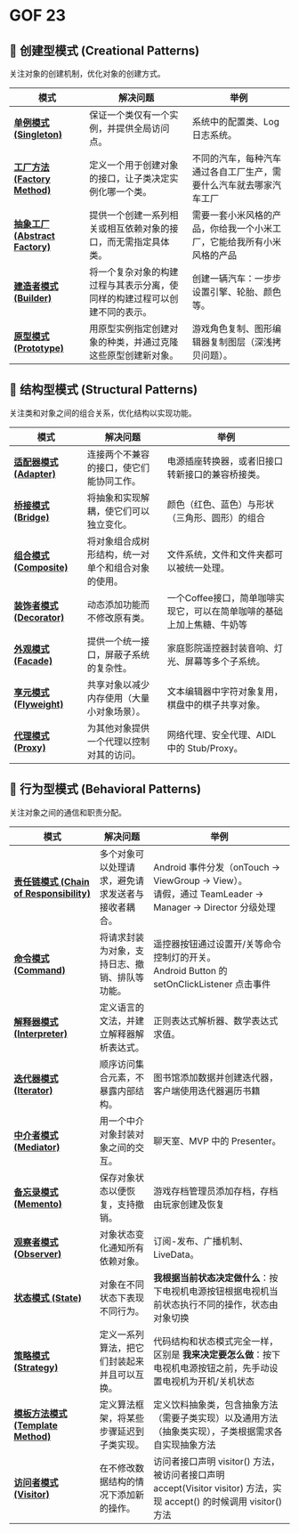 # GOF 23

## 🧱 创建型模式 (Creational Patterns)

关注对象的创建机制，优化对象的创建方式。

| 模式                                                      | 解决问题                                                     | 举例                                                         |
| --------------------------------------------------------- | ------------------------------------------------------------ | ------------------------------------------------------------ |
| [**单例模式 (Singleton)**](src/creational/singleton)      | 保证一个类仅有一个实例，并提供全局访问点。                   | 系统中的配置类、Log 日志系统。                               |
| [**工厂方法 (Factory Method)**](src/creational/factory)   | 定义一个用于创建对象的接口，让子类决定实例化哪一个类。       | 不同的汽车，每种汽车通过各自工厂生产，需要什么汽车就去哪家汽车工厂 |
| [**抽象工厂 (Abstract Factory)**](src/creational/factory) | 提供一个创建一系列相关或相互依赖对象的接口，而无需指定具体类。 | 需要一套小米风格的产品，你给我一个小米工厂，它能给我所有小米风格的产品 |
| [**建造者模式 (Builder)**](src/creational/builder)        | 将一个复杂对象的构建过程与其表示分离，使同样的构建过程可以创建不同的表示。 | 创建一辆汽车：一步步设置引擎、轮胎、颜色等。                 |
| [**原型模式 (Prototype)**](src/creational/prototype)      | 用原型实例指定创建对象的种类，并通过克隆这些原型创建新对象。 | 游戏角色复制、图形编辑器复制图层（深浅拷贝问题）。           |



## 🧱 结构型模式 (Structural Patterns)

关注类和对象之间的组合关系，优化结构以实现功能。

| 模式                                                   | 解决问题                                           | 举例                                                         |
| ------------------------------------------------------ | -------------------------------------------------- | ------------------------------------------------------------ |
| [**适配器模式 (Adapter)**](src/structural/adapter)     | 连接两个不兼容的接口，使它们能协同工作。           | 电源插座转换器，或者旧接口转新接口的兼容桥接类。             |
| [**桥接模式 (Bridge)**](src/structural/bridge)         | 将抽象和实现解耦，使它们可以独立变化。             | 颜色（红色、蓝色）与形状（三角形、圆形）的组合               |
| [**组合模式 (Composite)**]()                           | 将对象组合成树形结构，统一对单个和组合对象的使用。 | 文件系统，文件和文件夹都可以被统一处理。                     |
| [**装饰者模式 (Decorator)**](src/structural/decorator) | 动态添加功能而不修改原有类。                       | 一个Coffee接口，简单咖啡实现它，可以在简单咖啡的基础上加上焦糖、牛奶等 |
| [**外观模式 (Facade)**](src/structural/facade)         | 提供一个统一接口，屏蔽子系统的复杂性。             | 家庭影院遥控器封装音响、灯光、屏幕等多个子系统。             |
| [**享元模式 (Flyweight)**](src/structural/flyweight)   | 共享对象以减少内存使用（大量小对象场景）。         | 文本编辑器中字符对象复用，棋盘中的棋子共享对象。             |
| [**代理模式 (Proxy)**](src/structural/proxy)           | 为其他对象提供一个代理以控制对其的访问。           | 网络代理、安全代理、AIDL 中的 Stub/Proxy。                   |



## 🔁 行为型模式 (Behavioral Patterns)

关注对象之间的通信和职责分配。

| 模式                                                         | 解决问题                                           | 举例                                                         |
| ------------------------------------------------------------ | -------------------------------------------------- | ------------------------------------------------------------ |
| [**责任链模式 (Chain of Responsibility)**](src/behavioral/chainofresponsibility) | 多个对象可以处理请求，避免请求发送者与接收者耦合。 | Android 事件分发（onTouch → ViewGroup → View）。<br />请假，通过 TeamLeader -> Manager -> Director 分级处理 |
| [**命令模式 (Command)**](src/behavioral/command)             | 将请求封装为对象，支持日志、撤销、排队等功能。     | 遥控器按钮通过设置开/关等命令控制灯的开关。<br />Android Button 的 setOnClickListener 点击事件 |
| [**解释器模式 (Interpreter)**](src/behavioral/interpreter)   | 定义语言的文法，并建立解释器解析表达式。           | 正则表达式解析器、数学表达式求值。                           |
| [**迭代器模式 (Iterator)**](src/behavioral/iterator)         | 顺序访问集合元素，不暴露内部结构。                 | 图书馆添加数据并创建迭代器，客户端使用迭代器遍历书籍         |
| [**中介者模式 (Mediator)**](src/behavioral/mediator)         | 用一个中介对象封装对象之间的交互。                 | 聊天室、MVP 中的 Presenter。                                 |
| [**备忘录模式 (Memento)**](src/behavioral/memento)           | 保存对象状态以便恢复，支持撤销。                   | 游戏存档管理员添加存档，存档由玩家创建及恢复                 |
| [**观察者模式 (Observer)**](src/behavioral/observer)         | 对象状态变化通知所有依赖对象。                     | 订阅-发布、广播机制、LiveData。                              |
| [**状态模式 (State)**](src/behavioral/state)                 | 对象在不同状态下表现不同行为。                     | **我根据当前状态决定做什么**：按下电视机电源按钮根据电视机当前状态执行不同的操作，状态由对象切换 |
| [**策略模式 (Strategy)**](src/behavioral/strategy)           | 定义一系列算法，把它们封装起来并且可以互换。       | 代码结构和状态模式完全一样，区别是 **我来决定要怎么做**：按下电视机电源按钮之前，先手动设置电视机为开机/关机状态 |
| [**模板方法模式 (Template Method)**](src/behavioral/template_method) | 定义算法框架，将某些步骤延迟到子类实现。           | 定义饮料抽象类，包含抽象方法（需要子类实现）以及通用方法（抽象类实现），子类根据需求各自实现抽象方法 |
| [**访问者模式 (Visitor)**](src/behavioral/visitor)           | 在不修改数据结构的情况下添加新的操作。             | 访问者接口声明 visitor() 方法，被访问者接口声明 accept(Visitor visitor) 方法，实现 accept() 的时候调用 visitor() 方法 |



